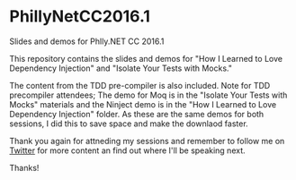 # PhillyNetCC2016.1
Slides and demos for Phlly.NET CC 2016.1

This repository contains the slides and demos for "How I Learned to Love Dependency Injection" and "Isolate Your Tests with Mocks."

The content from the TDD pre-compiler is also included. Note for TDD precompiler attendees; The demo for Moq is in the "Isolate Your Tests with Mocks" materials and the Ninject demo is in the "How I Learned to Love Dependency Injection" folder. As these are the same demos for both sessions, I did this to save space and make the downlaod faster.

Thank you again for attneding my sessions and remember to follow me on [Twitter](https://twitter.com/jamesbender) for more content an find out where I'll be speaking next.

Thanks!